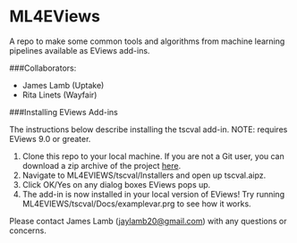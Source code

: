 # ML4EViews

A repo to make some common tools and algorithms from machine learning pipelines available as EViews add-ins.

###Collaborators:

- James Lamb (Uptake)
- Rita Linets (Wayfair)

###Installing EViews Add-ins

The instructions below describe installing the tscval add-in. NOTE: requires EViews 9.0 or greater.

1. Clone this repo to your local machine. If you are not a Git user, you can download a zip archive of the project [here](https://github.com/jameslamb/ML4EVIEWS/archive/master.zip).
2. Navigate to ML4EVIEWS/tscval/Installers and open up tscval.aipz.
3. Click OK/Yes on any dialog boxes EViews pops up.
4. The add-in is now installed in your local version of EViews! Try running ML4EVIEWS/tscval/Docs/examplevar.prg to see how it works.


Please contact James Lamb (jaylamb20@gmail.com) with any questions or concerns.
